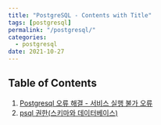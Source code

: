 ```yaml
---
title: "PostgreSQL - Contents with Title"
tags: [postgresql]
permalink: "/postgresql/"
categories:
  - postgresql
date: 2021-10-27
---
```


## Table of Contents
1. [Postgresql 오류 해결 - 서비스 실행 불가 오류](https://taemchoi.github.io/postgresql/pg-1/)
2. [psql 권한(스키마와 데이터베이스)](https://taemchoi.github.io/postgresql/pg-2/)
